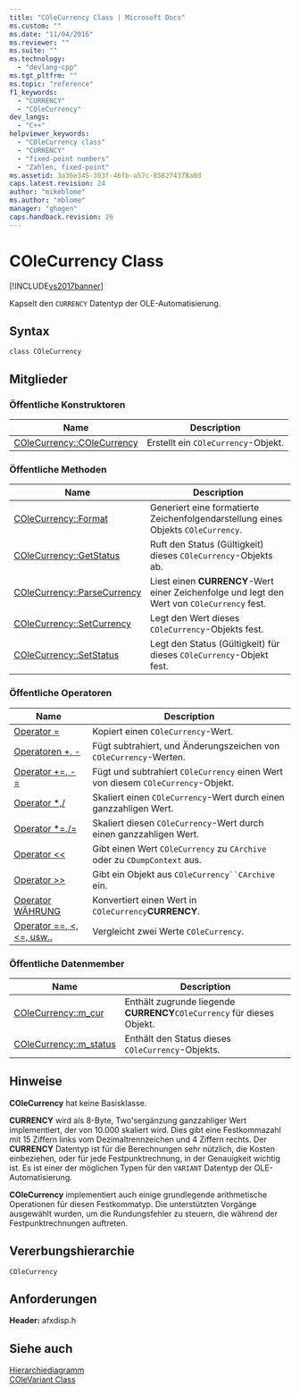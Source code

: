 ```yaml
---
title: "COleCurrency Class | Microsoft Docs"
ms.custom: ""
ms.date: "11/04/2016"
ms.reviewer: ""
ms.suite: ""
ms.technology: 
  - "devlang-cpp"
ms.tgt_pltfrm: ""
ms.topic: "reference"
f1_keywords: 
  - "CURRENCY"
  - "COleCurrency"
dev_langs: 
  - "C++"
helpviewer_keywords: 
  - "COleCurrency class"
  - "CURRENCY"
  - "fixed-point numbers"
  - "Zahlen, fixed-point"
ms.assetid: 3a36e345-303f-46fb-a57c-858274378a8d
caps.latest.revision: 24
author: "mikeblome"
ms.author: "mblome"
manager: "ghogen"
caps.handback.revision: 26
---
```

# COleCurrency Class
[!INCLUDE[vs2017banner](../../assembler/inline/includes/vs2017banner.md)]

Kapselt den `CURRENCY` Datentyp der OLE\-Automatisierung.  
  
## Syntax  
  
```  
class COleCurrency  
```  
  
## Mitglieder  
  
### Öffentliche Konstruktoren  
  
|Name|Description|  
|----------|-----------------|  
|[COleCurrency::COleCurrency](../Topic/COleCurrency::COleCurrency.md)|Erstellt ein `COleCurrency`\-Objekt.|  
  
### Öffentliche Methoden  
  
|Name|Description|  
|----------|-----------------|  
|[COleCurrency::Format](../Topic/COleCurrency::Format.md)|Generiert eine formatierte Zeichenfolgendarstellung eines Objekts `COleCurrency`.|  
|[COleCurrency::GetStatus](../Topic/COleCurrency::GetStatus.md)|Ruft den Status \(Gültigkeit\) dieses `COleCurrency`\-Objekts ab.|  
|[COleCurrency::ParseCurrency](../Topic/COleCurrency::ParseCurrency.md)|Liest einen **CURRENCY**\-Wert einer Zeichenfolge und legt den Wert von `COleCurrency` fest.|  
|[COleCurrency::SetCurrency](../Topic/COleCurrency::SetCurrency.md)|Legt den Wert dieses `COleCurrency`\-Objekts fest.|  
|[COleCurrency::SetStatus](../Topic/COleCurrency::SetStatus.md)|Legt den Status \(Gültigkeit\) für dieses `COleCurrency`\-Objekt fest.|  
  
### Öffentliche Operatoren  
  
|Name|Description|  
|----------|-----------------|  
|[Operator \=](../Topic/COleCurrency::operator%20=.md)|Kopiert einen `COleCurrency`\-Wert.|  
|[Operatoren \+, \-](../Topic/COleCurrency::operator%20+,%20-.md)|Fügt subtrahiert, und Änderungszeichen von `COleCurrency`\-Werten.|  
|[Operator \+\=, \- \=](../Topic/COleCurrency::operator%20+=,%20-=.md)|Fügt und subtrahiert `COleCurrency` einen Wert von diesem `COleCurrency`\-Objekt.|  
|[Operator \*,\/](../Topic/COleCurrency::operator%20*,%20-.md)|Skaliert einen `COleCurrency`\-Wert durch einen ganzzahligen Wert.|  
|[Operator \*\=,\/\=](../Topic/COleCurrency::operator%20*=,%20-=.md)|Skaliert diesen `COleCurrency`\-Wert durch einen ganzzahligen Wert.|  
|[Operator \<\<](../Topic/COleCurrency::operator%20%3C%3C,%20%3E%3E.md)|Gibt einen Wert `COleCurrency` zu `CArchive` oder zu `CDumpContext` aus.|  
|[Operator \>\>](../Topic/COleCurrency::operator%20%3C%3C,%20%3E%3E.md)|Gibt ein Objekt aus `COleCurrency``CArchive` ein.|  
|[Operator WÄHRUNG](../Topic/COleCurrency::operator%20CURRENCY.md)|Konvertiert einen Wert in `COleCurrency`**CURRENCY**.|  
|[Operator \=\=, \<, \<\=, usw..](../Topic/COleCurrency%20Relational%20Operators.md)|Vergleicht zwei Werte `COleCurrency`.|  
  
### Öffentliche Datenmember  
  
|Name|Description|  
|----------|-----------------|  
|[COleCurrency::m\_cur](../Topic/COleCurrency::m_cur.md)|Enthält zugrunde liegende **CURRENCY**`COleCurrency` für dieses Objekt.|  
|[COleCurrency::m\_status](../Topic/COleCurrency::m_status.md)|Enthält den Status dieses `COleCurrency`\-Objekts.|  
  
## Hinweise  
 **COleCurrency** hat keine Basisklasse.  
  
 **CURRENCY** wird als 8\-Byte, Two'sergänzung ganzzahliger Wert implementiert, der von 10.000 skaliert wird.  Dies gibt eine Festkommazahl mit 15 Ziffern links vom Dezimaltrennzeichen und 4 Ziffern rechts.  Der **CURRENCY** Datentyp ist für die Berechnungen sehr nützlich, die Kosten einbeziehen, oder für jede Festpunktrechnung, in der Genauigkeit wichtig ist.  Es ist einer der möglichen Typen für den `VARIANT` Datentyp der OLE\-Automatisierung.  
  
 **COleCurrency** implementiert auch einige grundlegende arithmetische Operationen für diesen Festkommatyp.  Die unterstützten Vorgänge ausgewählt wurden, um die Rundungsfehler zu steuern, die während der Festpunktrechnungen auftreten.  
  
## Vererbungshierarchie  
 `COleCurrency`  
  
## Anforderungen  
 **Header:**  afxdisp.h  
  
## Siehe auch  
 [Hierarchiediagramm](../../mfc/hierarchy-chart.md)   
 [COleVariant Class](../../mfc/reference/colevariant-class.md)